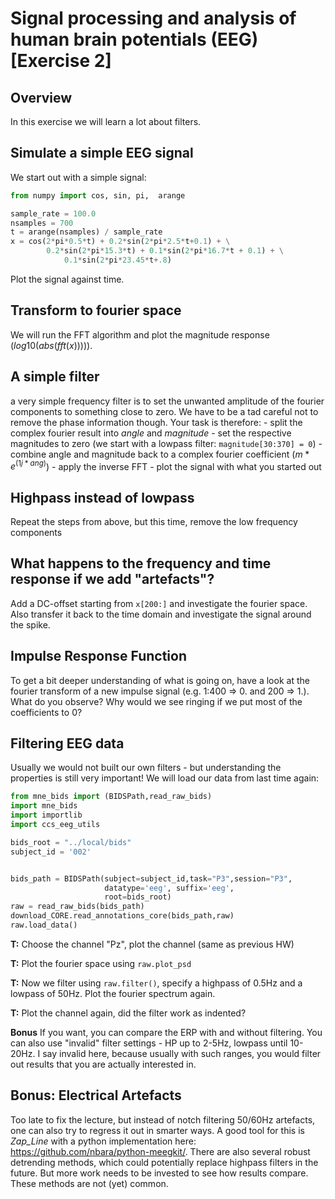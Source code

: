 # Signal processing and analysis of human brain potentials (EEG) [Exercise 2]
## Overview
In this exercise we will learn a lot about filters.

## Simulate a simple EEG signal
We start out with a simple signal:

```python
from numpy import cos, sin, pi,  arange

sample_rate = 100.0
nsamples = 700
t = arange(nsamples) / sample_rate
x = cos(2*pi*0.5*t) + 0.2*sin(2*pi*2.5*t+0.1) + \
        0.2*sin(2*pi*15.3*t) + 0.1*sin(2*pi*16.7*t + 0.1) + \
            0.1*sin(2*pi*23.45*t+.8)
```   
Plot the signal against time.

## Transform to fourier space
We will run the FFT algorithm and plot the magnitude response ($log10(abs(fft(x))))$).

## A simple filter
a very simple frequency filter is to set the unwanted amplitude of the fourier components to something close to zero.  We have to be a tad careful not to remove the phase information though.
Your task is therefore:
    - split the complex fourier result into *angle* and *magnitude* 
    - set the respective magnitudes to zero (we start with a lowpass filter: `magnitude[30:370] = 0`)
    - combine angle and magnitude back to a complex fourier coefficient ($m*e^(1j*ang)$)
    - apply the inverse FFT
    - plot the signal with what you started out

## Highpass instead of lowpass
Repeat the steps from above, but this time, remove the low frequency components


## What happens to the frequency and time response if we add "artefacts"?
 Add a DC-offset starting from `x[200:]` and investigate the fourier space. Also transfer it back to the time domain and investigate the signal around the spike.

 ## Impulse Response Function
 To get a bit deeper understanding of what is going on, have a look at the fourier transform of a new impulse signal (e.g. 1:400 => 0. and 200 => 1.). What do you observe?
 Why would we see ringing if we put most of the coefficients to 0?

 ## Filtering EEG data
Usually we would not built our own filters - but understanding the properties is still very important! We will load our data from last time again:
```python
from mne_bids import (BIDSPath,read_raw_bids)
import mne_bids
import importlib
import ccs_eeg_utils

bids_root = "../local/bids"
subject_id = '002'


bids_path = BIDSPath(subject=subject_id,task="P3",session="P3",
                     datatype='eeg', suffix='eeg',
                     root=bids_root)
raw = read_raw_bids(bids_path)
download_CORE.read_annotations_core(bids_path,raw)
raw.load_data()
```


**T:** Choose the channel "Pz", plot the channel (same as previous HW)

**T:** Plot the fourier space using `raw.plot_psd`

**T:** Now we filter using `raw.filter()`, specify a highpass of 0.5Hz and a lowpass of 50Hz. Plot the fourier spectrum again.

**T:** Plot the channel again, did the filter work as indented?

**Bonus** If you want, you can compare the ERP with and without filtering. You can also use "invalid" filter settings - HP up to 2-5Hz, lowpass until 10-20Hz. I say invalid here, because usually with such ranges, you would filter out results that you are actually interested in.

## Bonus: Electrical Artefacts
Too late to fix the lecture, but instead of notch filtering 50/60Hz artefacts, one can also try to regress it out in smarter ways. A good tool for this is *Zap_Line* with a python implementation here: https://github.com/nbara/python-meegkit/. There are also several robust detrending methods, which could potentially replace highpass filters in the future. But more work needs to be invested to see how results compare. These methods are not (yet) common.
